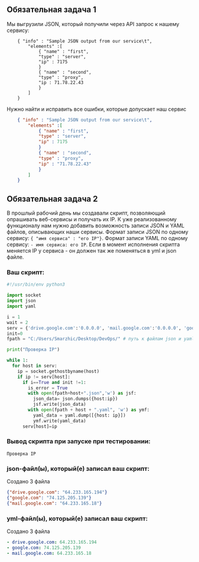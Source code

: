 ## Обязательная задача 1
Мы выгрузили JSON, который получили через API запрос к нашему сервису:
```
    { "info" : "Sample JSON output from our service\t",
        "elements" :[
            { "name" : "first",
            "type" : "server",
            "ip" : 7175 
            }
            { "name" : "second",
            "type" : "proxy",
            "ip : 71.78.22.43
            }
        ]
    }
```
  Нужно найти и исправить все ошибки, которые допускает наш сервис
```json
    { "info" : "Sample JSON output from our service\t",
        "elements" :[
            { "name" : "first",
            "type" : "server",
            "ip" : 7175 
            }
            { "name" : "second",
            "type" : "proxy",
            "ip" : "71.78.22.43"
            }
        ]
    }
```
## Обязательная задача 2
В прошлый рабочий день мы создавали скрипт, позволяющий опрашивать веб-сервисы и получать их IP. К уже реализованному функционалу нам нужно добавить возможность записи JSON и YAML файлов, описывающих наши сервисы. Формат записи JSON по одному сервису: `{ "имя сервиса" : "его IP"}`. Формат записи YAML по одному сервису: `- имя сервиса: его IP`. Если в момент исполнения скрипта меняется IP у сервиса - он должен так же поменяться в yml и json файле.

### Ваш скрипт:
```python
#!/usr/bin/env python3

import socket
import json
import yaml

i = 1
wait = 2
serv = {'drive.google.com':'0.0.0.0', 'mail.google.com':'0.0.0.0', 'google.com':'0.0.0.0'}
init=0
fpath = "C:/Users/Smarzhic/Desktop/DevOps/" # путь к файлам json и yaml

print("Проверка IP")

while 1:
  for host in serv:
    ip = socket.gethostbyname(host)
    if ip != serv[host]:
      if i==True and init !=1:
        is_error = True
        with open(fpath+host+".json",'w') as jsf:
          json_data= json.dumps({host:ip})
          jsf.write(json_data)
        with open(fpath + host + ".yaml", 'w') as ymf:
          yaml_data = yaml.dump([{host: ip}])
          ymf.write(yaml_data)
      serv[host]=ip
```

### Вывод скрипта при запуске при тестировании:
```
Проверка IP
```

### json-файл(ы), который(е) записал ваш скрипт:  
Создано 3 файла
```json
{"drive.google.com": "64.233.165.194"}
{"google.com": "74.125.205.139"}
{"mail.google.com": "64.233.165.18"}
```

### yml-файл(ы), который(е) записал ваш скрипт:  
Создано 3 файла
```yaml
- drive.google.com: 64.233.165.194
- google.com: 74.125.205.139
- mail.google.com: 64.233.165.18
```

